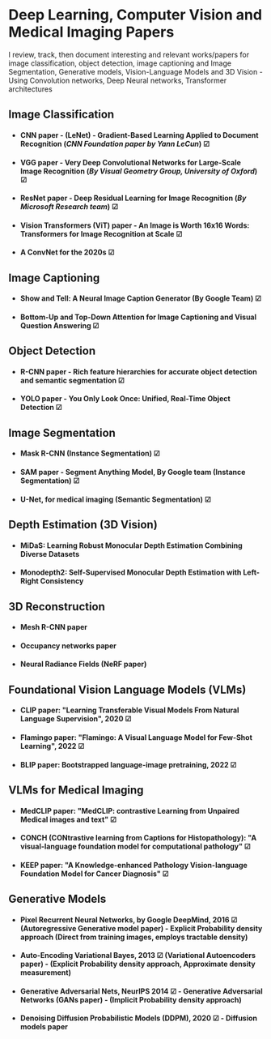 # Deep Learning, Computer Vision and Medical Imaging Papers
I review, track, then document interesting and relevant works/papers for image classification, object detection, image captioning and Image Segmentation, Generative models, Vision-Language Models and 3D Vision - Using Convolution networks, Deep Neural networks, Transformer architectures

## Image Classification
- #### CNN paper - (LeNet) - Gradient-Based Learning Applied to Document Recognition (_CNN Foundation paper by Yann LeCun_) ☑
- #### VGG paper - Very Deep Convolutional Networks for Large-Scale Image Recognition (_By Visual Geometry Group, University of Oxford_) ☑
- #### ResNet paper - Deep Residual Learning for Image Recognition (_By Microsoft Research team_) ☑
- #### Vision Transformers (ViT) paper - An Image is Worth 16x16 Words: Transformers for Image Recognition at Scale ☑
- #### A ConvNet for the 2020s ☑
  

## Image Captioning
- #### Show and Tell: A Neural Image Caption Generator (By Google Team) ☑
- #### Bottom-Up and Top-Down Attention for Image Captioning and Visual Question Answering ☑


## Object Detection
- #### R-CNN paper - Rich feature hierarchies for accurate object detection and semantic segmentation ☑
- #### YOLO paper - You Only Look Once: Unified, Real-Time Object Detection ☑


## Image Segmentation
- #### Mask R-CNN (Instance Segmentation) ☑
- #### SAM paper - Segment Anything Model, By Google team (Instance Segmentation) ☑
- #### U-Net, for medical imaging (Semantic Segmentation) ☑


## Depth Estimation (3D Vision)
- #### MiDaS: Learning Robust Monocular Depth Estimation Combining Diverse Datasets
- #### Monodepth2: Self-Supervised Monocular Depth Estimation with Left-Right Consistency


## 3D Reconstruction
- #### Mesh R-CNN paper
- #### Occupancy networks paper
- #### Neural Radiance Fields (NeRF paper)


## Foundational Vision Language Models (VLMs)
- #### CLIP paper: "Learning Transferable Visual Models From Natural Language Supervision", 2020 ☑
- #### Flamingo paper: "Flamingo: A Visual Language Model for Few-Shot Learning", 2022 ☑
- #### BLIP paper: Bootstrapped language-image pretraining, 2022 ☑


## VLMs for Medical Imaging
- #### MedCLIP paper: "MedCLIP: contrastive Learning from Unpaired Medical images and text" ☑
- #### CONCH (CONtrastive learning from Captions for Histopathology): "A visual-language foundation model for computational pathology" ☑
- #### KEEP paper: "A Knowledge-enhanced Pathology Vision-language Foundation Model for Cancer Diagnosis" ☑


## Generative Models
- #### Pixel Recurrent Neural Networks, by Google DeepMind, 2016 ☑ (Autoregressive Generative model paper) - Explicit Probability density approach (Direct from training images, employs tractable density)
- #### Auto-Encoding Variational Bayes, 2013 ☑ (Variational Autoencoders paper) - (Explicit Probability density approach, Approximate density measurement)
- #### Generative Adversarial Nets, NeurIPS 2014 ☑ - Generative Adversarial Networks (GANs paper) - (Implicit Probability density approach)
- #### Denoising Diffusion Probabilistic Models (DDPM), 2020 ☑ - Diffusion models paper



  

